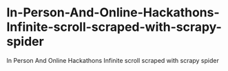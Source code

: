 # In-Person-And-Online-Hackathons-Infinite-scroll-scraped-with-scrapy-spider
In Person And Online Hackathons Infinite scroll scraped with scrapy spider
